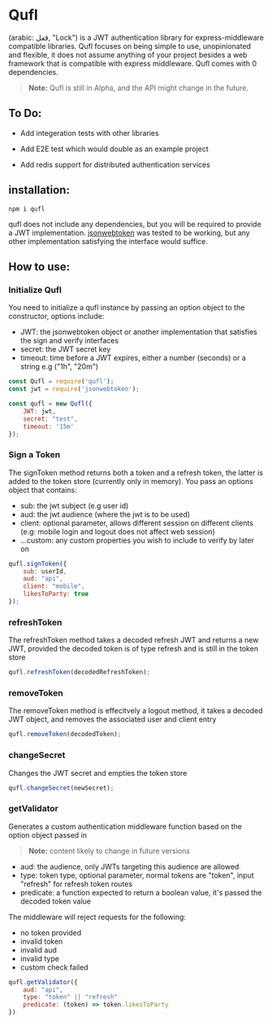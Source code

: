 # Qufl

(arabic: قفل, "Lock") is a JWT authentication library for express-middleware compatible libraries.
Qufl focuses on being simple to use, unopinionated and flexible, it does not assume anything of your project
besides a web framework that is compatible with express middleware. Qufl comes with 0 dependencies.

>**Note:**  Qufl is still in Alpha, and the API might change in the future.

## To Do:

- Add integeration tests with other libraries

- Add E2E test which would double as an example project

- Add redis support for distributed authentication services


## installation:

``` npm i qufl ```

qufl does not include any dependencies, but you will be required to provide a JWT implementation.
[jsonwebtoken](https://github.com/auth0/node-jsonwebtoken) was tested to be working, but any other 
implementation satisfying the interface would suffice.

## How to use:

### Initialize Qufl

You need to initialize a qufl instance by passing an option object to the constructor, options include:

- JWT: the jsonwebtoken object or another implementation that satisfies the sign and verify interfaces
- secret: the JWT secret key
- timeout: time before a JWT expires, either a number (seconds) or a string e.g ("1h", "20m")

```js
const Qufl = require('qufl');
const jwt = require('jsonwebtoken');

const qufl = new Qufl({
    JWT: jwt,
    secret: "test",
    timeout: '15m'
});
```

### Sign a Token

The signToken method returns both a token and a refresh token, the latter is added to the token store (currently only in memory).
You pass an options object that contains:

- sub: the jwt subject (e.g user id)
- aud: the jwt audience (where the jwt is to be used)
- client: optional parameter, allows different session on different clients (e.g: mobile login and logout does not affect web session)
- ...custom: any custom properties you wish to include to verify by later on

```js
qufl.signToken({
    sub: userId,
    aud: "api",
    client: "mobile",
    likesToParty: true
});
```

### refreshToken

The refreshToken method takes a decoded refresh JWT and returns a new JWT,
provided the decoded token is of type refresh and is still in the token store

```js
qufl.refreshToken(decodedRefreshToken);

```

### removeToken

The removeToken method is effecitvely a logout method, it takes a decoded JWT object, 
and removes the associated user and client entry

```js
qufl.removeToken(decodedToken);
```

### changeSecret

Changes the JWT secret and empties the token store

```js
qufl.changeSecret(newSecret);
```

### getValidator

Generates a custom authentication middleware function based on the option object passed in

>**Note:** content likely to change in future versions

- aud: the audience, only JWTs targeting this audience are allowed
- type: token type, optional parameter, normal tokens are "token", input "refresh" for refresh token routes
- predicate: a function expected to return a boolean value, it's passed the decoded token value

The middleware will reject requests for the following:

- no token provided
- invalid token
- invalid aud
- invalid type
- custom check failed

```js
qufl.getValidator({
    aud: "api",
    type: "token" || "refresh"
    predicate: (token) => token.likesToParty
})
```